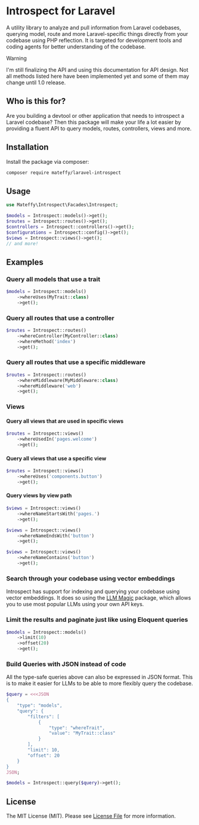 # Introspect for Laravel

A utility library to analyze and pull information from Laravel codebases, querying model, route and more Laravel-specific things directly from your codebase using PHP reflection.
It is targeted for development tools and coding agents for better understanding of the codebase.

> [!WARNING]  
> I'm still finalizing the API and using this documentation for API design.
> Not all methods listed here have been implemented yet and some of them may change until 1.0 release.

## Who is this for?

Are you building a devtool or other application that needs to introspect a Laravel codebase?
Then this package will make your life a lot easier by providing a fluent API to query models, routes, controllers, views and more.

## Installation

Install the package via composer:

```bash
composer require mateffy/laravel-introspect
```

## Usage

```php
use Mateffy\Introspect\Facades\Introspect;

$models = Introspect::models()->get();
$routes = Introspect::routes()->get();
$controllers = Introspect::controllers()->get();
$configurations = Introspect::config()->get();
$views = Introspect::views()->get();
// and more!
```

## Examples

### Query all models that use a trait
```php
$models = Introspect::models()
    ->whereUses(MyTrait::class)
    ->get();
```

### Query all routes that use a controller
```php
$routes = Introspect::routes()
    ->whereController(MyController::class)
    ->whereMethod('index')
    ->get();
```

### Query all routes that use a specific middleware
```php
$routes = Introspect::routes()
    ->whereMiddleware(MyMiddleware::class)
    ->whereMiddleware('web')
    ->get();
```

### Views

#### Query all views that are used in specific views
```php
$routes = Introspect::views()
    ->whereUsedIn('pages.welcome')
    ->get();
```

#### Query all views that use a specific view
```php
$routes = Introspect::views()
    ->whereUses('components.button')
    ->get();
```

#### Query views by view path
```php
$views = Introspect::views()
    ->whereNameStartsWith('pages.')
    ->get();

$views = Introspect::views()
    ->whereNameEndsWith('button')
    ->get();

$views = Introspect::views()
    ->whereNameContains('button')
    ->get();
```

### Search through your codebase using vector embeddings

Introspect has support for indexing and querying your codebase using vector embeddings. 
It does so using the [LLM Magic](https://github.com/capevace/llm-magic) package, which allows you to use most popular LLMs using your own API keys.

### Limit the results and paginate just like using Eloquent queries
```php
$models = Introspect::models()
    ->limit(10)
    ->offset(20)
    ->get();
```

### Build Queries with JSON instead of code

All the type-safe queries above can also be expressed in JSON format.
This is to make it easier for LLMs to be able to more flexibly query the codebase.

```php
$query = <<<JSON
{
    "type": "models",
    "query": {
        "filters": [
            {
                "type": "whereTrait",
                "value": "MyTrait::class"
            }
        ],
        "limit": 10,
        "offset": 20
    }
}
JSON;

$models = Introspect::query($query)->get();
```


## License

The MIT License (MIT). Please see [License File](LICENSE.md) for more information.

